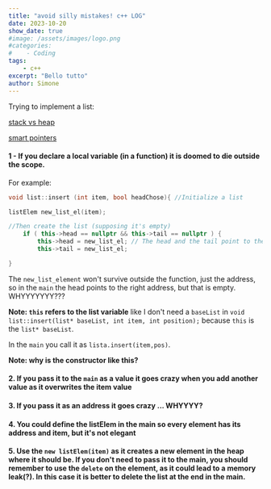 ```yaml
---
title: "avoid silly mistakes! c++ LOG"
date: 2023-10-20
show_date: true
#image: /assets/images/logo.png
#categories:
#    - Coding
tags:
    - c++
excerpt: "Bello tutto"
author: Simone
---
```



Trying to implement a list:

[stack vs heap](https://www.geeksforgeeks.org/stack-vs-heap-memory-allocation/)


[smart pointers](http://labmaster.mi.infn.it/Laboratorio2/serale/l8/index.html)

#### 1 - If you declare a local variable (in a function) it is doomed to die outside the scope.

For example:

```c++
void list::insert (int item, bool headChose){ //Initialize a list

listElem new_list_el(item);

//Then create the list (supposing it's empty)
    if ( this->head == nullptr && this->tail == nullptr ) {
        this->head = new_list_el; // The head and the tail point to the same element
        this->tail = new_list_el;

}
```

The `new_list_element` won't survive outside the function, just the address, so in the `main` the head points to the right address, but that is empty. WHYYYYYYY???

**Note: `this` refers to the list variable**
like I don't need a `baseList` in `void list::insert(list* baseList, int item, int position);` because `this` is the `list* baseList`.

In the `main` you call it as `lista.insert(item,pos)`.

**Note: why is the constructor like this?**

#### 2. If you pass it to the `main` as a value it goes crazy when you add another value as it overwrites the item value

#### 3. If you pass it as an address it goes crazy ... WHYYYY?

#### 4. You could define the listElem in the main so every element has its address and item, but it's not elegant

#### 5. Use the `new listElem(item)` as it creates a new element in the heap where it should be. If you don't need to pass it to the main, you should remember to use the `delete` on the element, as it could lead to a memory leak(?). In this case it is better to delete the list at the end in the main.